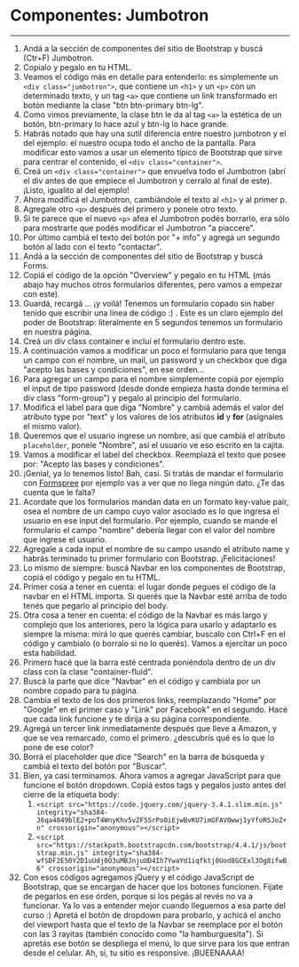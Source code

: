# Componentes: Jumbotron
___

1. Andá a la sección de componentes del sitio de Bootstrap y buscá \(Ctr+F\) Jumbotron.
2. Copialo y pegalo en tu HTML.
3. Veamos el código más en detalle para entenderlo: es simplemente un ``<div class="jumbotron">``, que contiene un ``<h1>`` y un ``<p>`` con un determinado texto, y un tag ``<a>`` que contiene un link transformado en botón mediante la clase "btn btn-primary btn-lg".
4. Como vimos previamente, la clase btn le da al tag ``<a>`` la estética de un botón, btn-primary lo hace azul y btn-lg lo hace grande.
5. Habrás notado que hay una sutil diferencia entre nuestro jumbotron y el del ejemplo: el nuestro ocupa todo el ancho de la pantalla. Para modificar esto vamos a usar un elemento típico de Bootstrap que sirve para centrar el contenido, el ``<div class="container">``.
6. Creá un ``<div class="container">`` que envuelva todo el Jumbotron (abrí el div antes de que empiece el Jumbotron y cerralo al final de este). ¡Listo, igualito al del ejemplo!	
7. Ahora modificá el Jumbotron, cambiándole el texto al ``<h1>`` y al primer p.
8. Agregale otro ``<p>`` después del primero y ponele otro texto.
9. Si te parece que el nuevo ``<p>`` afea el Jumbotron podés borrarlo, era sólo para mostrarte que podés modificar el Jumbotron "a piaccere".
10. Por último cambiá el texto del botón por "+ info" y agregá un segundo botón al lado con el texto "contactar".
11. Andá a la sección de componentes del sitio de Bootstrap y buscá Forms.
12. Copiá el código de la opción "Overview" y pegalo en tu HTML \(más abajo hay muchos otros formularios diferentes, pero vamos a empezar con este\).
13. Guardá, recargá … ¡y voilá! Tenemos un formulario copado sin haber tenido que escribir una línea de código :\) . Este es un claro ejemplo del poder de Bootstrap: literalmente en 5 segundos tenemos un formulario en nuestra página.
14. Creá un div class container e incluí el formulario dentro este.
15. A continuación vamos a modificar un poco el formulario para que tenga un campo con el nombre, un mail, un password y un checkbox que diga "acepto las bases y condiciones", en ese orden…
16. Para agregar un campo para el nombre simplemente copiá por ejemplo el input de tipo password \(desde donde empieza hasta donde termina el div class "form-group"\) y pegalo al principio del formulario.
17. Modificá el label para que diga "Nombre" y cambiá además el valor del atributo type por "text" y los valores de los atributos **id** y **for** \(asignales el mismo valor\).
18. Queremos que el usuario ingrese un nombre, asi que cambiá el atributo ``placeholder``, ponele "Nombre", así el usuario ve eso escrito en la cajita.
19. Vamos a modificar el label del checkbox. Reemplazá el texto que posee por: "Acepto las bases y condiciones".
20. ¡Genial, ya lo tenemos listo! Bah, casi. Si tratás de mandar el formulario con [Formspree](https://formspree.io/) por ejemplo vas a ver que no llega ningún dato. ¿Te das cuenta que le falta?
21. Acordate que los formularios mandan data en un formato key-value pair, osea el nombre de un campo cuyo valor asociado es lo que ingresa el usuario en ese input del formulario. Por ejemplo, cuando se mande el formulario el campo "nombre" debería llegar con el valor del nombre que ingrese el usuario.
22. Agregale a cada input el nombre de su campo usando el atributo name y habrás terminado tu primer formulario con Bootstrap. ¡Felicitaciones!
23. Lo mismo de siempre: buscá Navbar en los componentes de Bootstrap, copiá el código y pegalo en tu HTML.
24. Primer cosa a tener en cuenta: el lugar donde pegues el código de la navbar en el HTML importa. Si querés que la Navbar esté arriba de todo tenés que pegarlo al principio del body.
25. Otra cosa a tener en cuenta: el código de la Navbar es más largo y complejo que los anteriores, pero la lógica para usarlo y adaptarlo es siempre la misma: mirá lo que querés cambiar, buscalo con Ctrl+F en el código y cambialo \(o borralo si no lo querés\). Vamos a ejercitar un poco esta habilidad.
26. Primero hacé que la barra esté centrada poniéndola dentro de un div class con la clase "container-fluid".
27. Buscá la parte que dice "Navbar" en el código y cambiala por un nombre copado para tu página.
28. Cambia el texto de los dos primeros links, reemplazando "Home" por "Google" en el primer caso y "Link" por Facebook" en el segundo. Hacé que cada link funcione y te dirija a su página correspondiente.
29. Agregá un tercer link inmediatamente después que lleve a Amazon, y que se vea remarcado, como el primero. ¿descubrís qué es lo que lo pone de ese color?
30. Borrá el placeholder que dice "Search" en la barra de búsqueda y cambiá el texto del botón por "Buscar".
31. Bien, ya casi terminamos. Ahora vamos a agregar JavaScript para que funcione el botón dropdown. Copiá estos tags y pegalos justo antes del cierre de la etiqueta body:
     1. ``<script src="https://code.jquery.com/jquery-3.4.1.slim.min.js" integrity="sha384-J6qa4849blE2+poT4WnyKhv5vZF5SrPo0iEjwBvKU7imGFAV0wwj1yYfoRSJoZ+n" crossorigin="anonymous"></script>``
     2. ``<script src="https://stackpath.bootstrapcdn.com/bootstrap/4.4.1/js/bootstrap.min.js" integrity="sha384-wfSDF2E50Y2D1uUdj0O3uMBJnjuUD4Ih7YwaYd1iqfktj0Uod8GCExl3Og8ifwB6" crossorigin="anonymous"></script>``
32. Con esos códigos agregamos jQuery y el código JavaScript de Bootstrap, que se encargan de hacer que los botones funcionen. Fijate de pegarlos en ese órden, porque si los pegás al revés no va a funcionar. Ya lo vas a entender mejor cuando lleguemos a esa parte del curso :\) Apretá el botón de dropdown para probarlo, y achicá el ancho del viewport hasta que el texto de la Navbar se reemplace por el botón con las 3 rayitas \(también conocido como "la hamburguesita"\). Si apretás ese botón se despliega el menú, lo que sirve para los que entran desde el celular. Ah, si, tu sitio es responsive. ¡BUEENAAAA!     